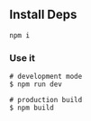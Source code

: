 ## Install Deps
```
npm i
```
### Use it

```
# development mode
$ npm run dev

# production build
$ npm build 
```
